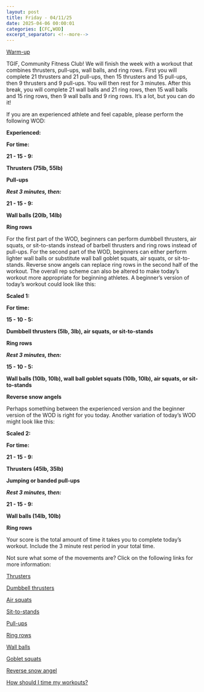 ```yaml
---
layout: post
title: Friday - 04/11/25
date: 2025-04-06 00:00:01
categories: [CFC,WOD]
excerpt_separator: <!--more-->
---
```

[Warm-up](https://communityfitnessclub.wixsite.com/website/post/basic-full-body-warm-up)

TGIF, Community Fitness Club! We will finish the week with a workout that combines thrusters, pull-ups, wall balls, and ring rows. First you will complete 21 thrusters and 21 pull-ups, then 15 thrusters and 15 pull-ups, then 9 thrusters and 9 pull-ups. You will then rest for 3 minutes. After this break, you will complete 21 wall balls and 21 ring rows, then 15 wall balls and 15 ring rows, then 9 wall balls and 9 ring rows. It’s a lot, but you can do it!

If you are an experienced athlete and feel capable, please perform the following WOD:

**Experienced:**

**For time:**

**21 - 15 - 9:**

**Thrusters (75lb, 55lb)**

**Pull-ups**

***Rest 3 minutes, then:***

**21 - 15 - 9:**

**Wall balls (20lb, 14lb)**

**Ring rows**
<!--more-->

For the first part of the WOD, beginners can perform dumbbell thrusters, air squats, or sit-to-stands instead of barbell thrusters and ring rows instead of pull-ups. For the second part of the WOD, beginners can either perform lighter wall balls or substitute wall ball goblet squats, air squats, or sit-to-stands. Reverse snow angels can replace ring rows in the second half of the workout. The overall rep scheme can also be altered to make today’s workout more appropriate for beginning athletes. A beginner’s version of today’s workout could look like this:

**Scaled 1:**

**For time:**

**15 - 10 - 5:**

**Dumbbell thrusters (5lb, 3lb), air squats, or sit-to-stands**

**Ring rows**

***Rest 3 minutes, then:***

**15 - 10 - 5:**

**Wall balls (10lb, 10lb), wall ball goblet squats (10lb, 10lb), air squats, or sit-to-stands**

**Reverse snow angels**

Perhaps something between the experienced version and the beginner version of the WOD is right for you today. Another variation of today’s WOD might look like this:

**Scaled 2:**

**For time:**

**21 - 15 - 9:**

**Thrusters (45lb, 35lb)**

**Jumping or banded pull-ups**

***Rest 3 minutes, then:***

**21 - 15 - 9:**

**Wall balls (14lb, 10lb)**

**Ring rows**

Your score is the total amount of time it takes you to complete today’s workout. Include the 3 minute rest period in your total time. 

Not sure what some of the movements are? Click on the following links for more information:

[Thrusters](https://communityfitnessclub.wixsite.com/website/post/thrusters)  

[Dumbbell thrusters](https://communityfitnessclub.wixsite.com/website/post/dumbbell-thrusters) 

[Air squats](https://communityfitnessclub.wixsite.com/website/post/air-squat) 

[Sit-to-stands](https://www.youtube.com/watch?v=vNq9vtEXksc)

[Pull-ups](https://communityfitnessclub.wixsite.com/website/post/pull-ups)

[Ring rows](https://communityfitnessclub.wixsite.com/website/post/ring-rows) 

[Wall balls](https://communityfitnessclub.wixsite.com/website/post/wall-balls) 

[Goblet squats](https://communityfitnessclub.wixsite.com/website/post/goblet-squats)

[Reverse snow angel](https://www.youtube.com/watch?v=Rwm7QgLllSA)

[How should I time my workouts?](https://communityfitnessclub.wixsite.com/website/post/how-should-i-time-my-workouts)
